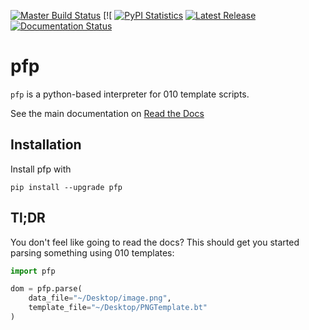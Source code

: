 [![Master Build Status](https://travis-ci.org/d0c-s4vage/pfp.svg?branch=master)](https://travis-ci.org/d0c-s4vage/pfp) [![
[![PyPI Statistics](https://img.shields.io/pypi/dm/pfp)](https://pypistats.org/packages/pfp)
[![Latest Release](https://img.shields.io/pypi/v/pfp)](https://pypi.python.org/pypi/pfp/)
[![Documentation Status](https://readthedocs.org/projects/pfp/badge/?version=latest)](https://pfp.readthedocs.io/en/latest/)

# pfp

`pfp` is a python-based interpreter for 010 template scripts.

See the main documentation on [Read the Docs](http://pfp.readthedocs.org/en/latest/)

## Installation

Install pfp with

	pip install --upgrade pfp

## Tl;DR

You don't feel like going to read the docs? This should get you
started parsing something using 010 templates:

```python
import pfp

dom = pfp.parse(
	data_file="~/Desktop/image.png",
	template_file="~/Desktop/PNGTemplate.bt"
)
```
